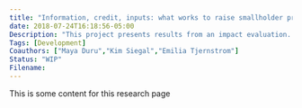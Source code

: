 ```yaml
---
title: "Information, credit, inputs: what works to raise smallholder productivity and do effects persist?"
date: 2018-07-24T16:18:56-05:00
Description: "This project presents results from an impact evaluation...."
Tags: [Development]
Coauthors: ["Maya Duru","Kim Siegal","Emilia Tjernstrom"]
Status: "WIP"
Filename: 
---
```


This is some content for this research page
